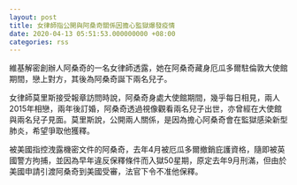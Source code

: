 ```yaml
---
layout: post
title: 女律師指公開與阿桑奇關係因擔心監獄爆發疫情
date: 2020-04-13 05:51:53.000000000 +08:00
categories: rss
---
```


維基解密創辦人阿桑奇的一名女律師透露，她在阿桑奇藏身厄瓜多爾駐倫敦大使館期間，戀上對方，其後為阿桑奇誕下兩名兒子。

女律師莫里斯接受報章訪問時說，阿桑奇身處大使館期間，幾乎每日相見，兩人2015年相戀，兩年後訂婚，阿桑奇透過視像觀看兩名兒子出世，亦曾經在大使館與兩名兒子見面。莫里斯說，公開兩人關係，是因為擔心阿桑奇會在監獄感染新型肺炎，希望爭取他獲釋。

被美國指控洩露機密文件的阿桑奇，去年4月被厄瓜多爾撤銷庇護資格，隨即被英國警方拘捕，並因為早年違反保釋條件而入獄50星期，原定去年9月刑滿，但由於美國申請引渡阿桑奇到美國受審，法官下令不准他保釋。
